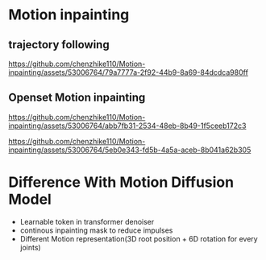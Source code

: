 # Motion inpainting

## trajectory following

https://github.com/chenzhike110/Motion-inpainting/assets/53006764/79a7777a-2f92-44b9-8a69-84dcdca980ff

## Openset Motion inpainting

https://github.com/chenzhike110/Motion-inpainting/assets/53006764/abb7fb31-2534-48eb-8b49-1f5ceeb172c3

https://github.com/chenzhike110/Motion-inpainting/assets/53006764/5eb0e343-fd5b-4a5a-aceb-8b041a62b305

# Difference With Motion Diffusion Model
- Learnable token in transformer denoiser
- continous inpainting mask to reduce impulses
- Different Motion representation(3D root position + 6D rotation for every joints)
